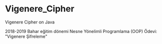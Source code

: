 # Vigenere_Cipher
Vigenere Cipher on Java 

2018-2019 Bahar eğitim dönemi
Nesne Yönelimli Programlama (OOP) Ödevi:
"Vigenere Şifreleme"
